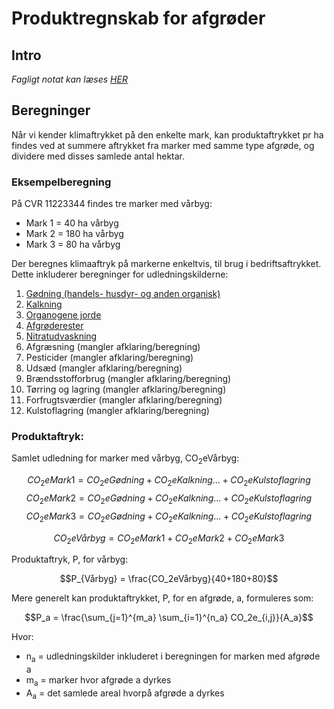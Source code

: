 # **Produktregnskab for afgrøder**

## **Intro**
_Fagligt notat kan læses [HER](https://seges.sharepoint.com/sites/GreenAction/Delte%20dokumenter/General/Produktregnearks/skh20220215_Datagrundlag_klimaregnskab_planteprodukter.docx?web=1)_

## **Beregninger**

Når vi kender klimaftrykket på den enkelte mark, kan produktaftrykket pr ha findes ved at summere aftrykket fra marker med samme type afgrøde, og dividere med disses samlede antal hektar.

### **Eksempelberegning**

På CVR 11223344 findes tre marker med vårbyg:

* Mark 1 = 40 ha vårbyg
* Mark 2 = 180 ha vårbyg
* Mark 3 = 80 ha vårbyg

Der beregnes klimaaftryk på markerne enkeltvis, til brug i bedriftsaftrykket. Dette inkluderer beregninger for udledningskilderne:

1. [Gødning (handels- husdyr- og anden organisk)](https://github.com/segesdk/ESGT_formler/blob/main/Marker/G%C3%B8dning_og_nitrifikationsh%C3%A6mmer.md)
2. [Kalkning](https://github.com/segesdk/ESGT_formler/blob/main/Marker/Kalkning.md)
3. [Organogene jorde](https://github.com/segesdk/ESGT_formler/blob/main/Marker/Organogene_jorde.md)
4. [Afgrøderester](https://github.com/segesdk/ESGT_formler/blob/main/Marker/Afgr%C3%B8derester.md)
5. [Nitratudvaskning](https://github.com/segesdk/ESGT_formler/blob/main/Marker/Nitratudvaskning.md)
6. Afgræsning (mangler afklaring/beregning)
7. Pesticider (mangler afklaring/beregning)
8. Udsæd (mangler afklaring/beregning)
9. Brændsstofforbrug (mangler afklaring/beregning)
10. Tørring og lagring (mangler afklaring/beregning)
11. Forfrugtsværdier (mangler afklaring/beregning)
12. Kulstoflagring (mangler afklaring/beregning)

### **Produktaftryk:**

Samlet udledning for marker med vårbyg, CO<sub>2</sub>eVårbyg:

$$CO_2eMark1 = CO_2eGødning + CO_2eKalkning \dots + CO_2eKulstoflagring $$
$$CO_2eMark2 = CO_2eGødning + CO_2eKalkning \dots + CO_2eKulstoflagring $$
$$CO_2eMark3 = CO_2eGødning + CO_2eKalkning \dots + CO_2eKulstoflagring $$

$$CO_2eVårbyg = CO_2eMark1 + CO_2eMark2 + CO_2eMark3 $$

Produktaftryk, P, for vårbyg:

$$P_{Vårbyg} = \frac{CO_2eVårbyg}{40+180+80}$$

Mere generelt kan produktaftrykket, P, for en afgrøde, a, formuleres som:

$$P_a = \frac{\sum_{j=1}^{m_a} \sum_{i=1}^{n_a} CO_2e_{i,j}}{A_a}$$

Hvor: 

* n<sub>a</sub> = udledningskilder inkluderet i beregningen for marken med afgrøde a
* m<sub>a</sub> = marker hvor afgrøde a dyrkes
* A<sub>a</sub> = det samlede areal hvorpå afgrøde a dyrkes







